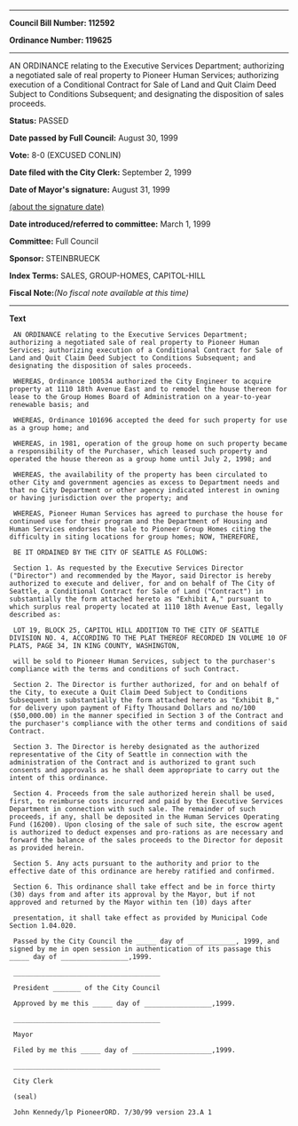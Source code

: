

********

**Council Bill Number: 112592**
   
**Ordinance Number: 119625**
********

 AN ORDINANCE relating to the Executive Services Department; authorizing a negotiated sale of real property to Pioneer Human Services; authorizing execution of a Conditional Contract for Sale of Land and Quit Claim Deed Subject to Conditions Subsequent; and designating the disposition of sales proceeds.

**Status:** PASSED
   
**Date passed by Full Council:** August 30, 1999
   
**Vote:** 8-0 (EXCUSED CONLIN)
   
**Date filed with the City Clerk:** September 2, 1999
   
**Date of Mayor's signature:** August 31, 1999
   
[(about the signature date)](/~public/approvaldate.htm)
   
   
   
**Date introduced/referred to committee:** March 1, 1999
   
**Committee:** Full Council
   
**Sponsor:** STEINBRUECK
   
   
**Index Terms:** SALES, GROUP-HOMES, CAPITOL-HILL

**Fiscal Note:**_(No fiscal note available at this time)_

********

**Text**
   
```
 AN ORDINANCE relating to the Executive Services Department; authorizing a negotiated sale of real property to Pioneer Human Services; authorizing execution of a Conditional Contract for Sale of Land and Quit Claim Deed Subject to Conditions Subsequent; and designating the disposition of sales proceeds.

 WHEREAS, Ordinance 100534 authorized the City Engineer to acquire property at 1110 18th Avenue East and to remodel the house thereon for lease to the Group Homes Board of Administration on a year-to-year renewable basis; and

 WHEREAS, Ordinance 101696 accepted the deed for such property for use as a group home; and

 WHEREAS, in 1981, operation of the group home on such property became a responsibility of the Purchaser, which leased such property and operated the house thereon as a group home until July 2, 1998; and

 WHEREAS, the availability of the property has been circulated to other City and government agencies as excess to Department needs and that no City Department or other agency indicated interest in owning or having jurisdiction over the property; and

 WHEREAS, Pioneer Human Services has agreed to purchase the house for continued use for their program and the Department of Housing and Human Services endorses the sale to Pioneer Group Homes citing the difficulty in siting locations for group homes; NOW, THEREFORE,

 BE IT ORDAINED BY THE CITY OF SEATTLE AS FOLLOWS:

 Section 1. As requested by the Executive Services Director ("Director") and recommended by the Mayor, said Director is hereby authorized to execute and deliver, for and on behalf of The City of Seattle, a Conditional Contract for Sale of Land ("Contract") in substantially the form attached hereto as "Exhibit A," pursuant to which surplus real property located at 1110 18th Avenue East, legally described as:

 LOT 19, BLOCK 25, CAPITOL HILL ADDITION TO THE CITY OF SEATTLE DIVISION NO. 4, ACCORDING TO THE PLAT THEREOF RECORDED IN VOLUME 10 OF PLATS, PAGE 34, IN KING COUNTY, WASHINGTON,

 will be sold to Pioneer Human Services, subject to the purchaser's compliance with the terms and conditions of such Contract.

 Section 2. The Director is further authorized, for and on behalf of the City, to execute a Quit Claim Deed Subject to Conditions Subsequent in substantially the form attached hereto as "Exhibit B," for delivery upon payment of Fifty Thousand Dollars and no/100 ($50,000.00) in the manner specified in Section 3 of the Contract and the purchaser's compliance with the other terms and conditions of said Contract.

 Section 3. The Director is hereby designated as the authorized representative of the City of Seattle in connection with the administration of the Contract and is authorized to grant such consents and approvals as he shall deem appropriate to carry out the intent of this ordinance.

 Section 4. Proceeds from the sale authorized herein shall be used, first, to reimburse costs incurred and paid by the Executive Services Department in connection with such sale. The remainder of such proceeds, if any, shall be deposited in the Human Services Operating Fund (16200). Upon closing of the sale of such site, the escrow agent is authorized to deduct expenses and pro-rations as are necessary and forward the balance of the sales proceeds to the Director for deposit as provided herein.

 Section 5. Any acts pursuant to the authority and prior to the effective date of this ordinance are hereby ratified and confirmed.

 Section 6. This ordinance shall take effect and be in force thirty (30) days from and after its approval by the Mayor, but if not approved and returned by the Mayor within ten (10) days after

 presentation, it shall take effect as provided by Municipal Code Section 1.04.020.

 Passed by the City Council the _____ day of ____________, 1999, and signed by me in open session in authentication of its passage this _____ day of _________________,1999.

 _____________________________________

 President _______ of the City Council

 Approved by me this _____ day of _________________,1999.

 _____________________________________

 Mayor

 Filed by me this _____ day of ____________________,1999.

 _____________________________________

 City Clerk

 (seal)

 John Kennedy/lp PioneerORD. 7/30/99 version 23.A 1

```

